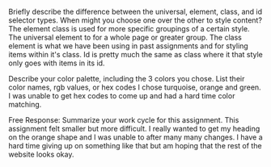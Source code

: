 Briefly describe the difference between the universal, element, class, and id selector types. When might you choose one over the other to style content?
The element class is used for more specific groupings of a certain style. The universal element to for a whole page or greater group. The class element is what we have been using in past assignments and for styling items within it's class. Id is pretty much the same as class where it that style only goes with items in its id.

Describe your color palette, including the 3 colors you chose. List their color names, rgb values, or hex codes
I chose turquoise, orange and green. I was unable to get hex codes to come up and had a hard time color matching.

Free Response: Summarize your work cycle for this assignment.
This assignment felt smaller but more difficult. I really wanted to get my heading on the orange shape and I was unable to after many many changes. I have a hard time giving up on something like that but am hoping that the rest of the website looks okay. 
